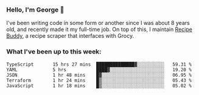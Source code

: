 ### Hello, I'm George 👋

I've been writing code in some form or another since I was about 8 years old, and recently made it my full-time job. On top of this, I maintain [Recipe Buddy](https://github.com/georgegebbett/recipe-buddy), a recipe scraper that interfaces with Grocy.  

<!--
**georgegebbett/georgegebbett** is a ✨ _special_ ✨ repository because its `README.md` (this file) appears on your GitHub profile.

Here are some ideas to get you started:

- 🔭 I’m currently working on ...
- 🌱 I’m currently learning ...
- 👯 I’m looking to collaborate on ...
- 🤔 I’m looking for help with ...
- 💬 Ask me about ...
- 📫 How to reach me: ...
- 😄 Pronouns: ...
- ⚡ Fun fact: ...
-->

### What I've been up to this week:
<!--START_SECTION:waka-->

```text
TypeScript       15 hrs 27 mins  ██████████████▓░░░░░░░░░░   59.31 %
YAML             5 hrs           ████▓░░░░░░░░░░░░░░░░░░░░   19.20 %
JSON             1 hr 48 mins    █▓░░░░░░░░░░░░░░░░░░░░░░░   06.95 %
Terraform        1 hr 24 mins    █▒░░░░░░░░░░░░░░░░░░░░░░░   05.43 %
JavaScript       1 hr 18 mins    █▒░░░░░░░░░░░░░░░░░░░░░░░   05.02 %
```

<!--END_SECTION:waka-->
